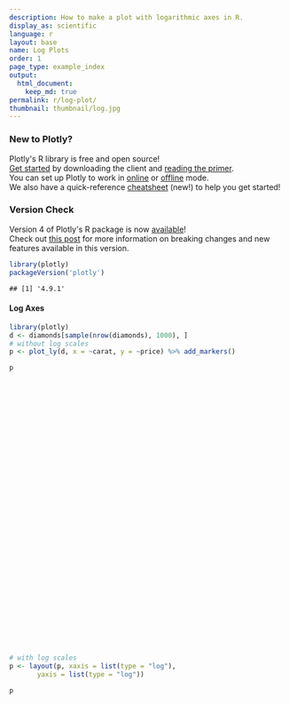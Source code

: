```yaml
---
description: How to make a plot with logarithmic axes in R.
display_as: scientific
language: r
layout: base
name: Log Plots
order: 1
page_type: example_index
output:
  html_document:
    keep_md: true
permalink: r/log-plot/
thumbnail: thumbnail/log.jpg
---
```



### New to Plotly?

Plotly's R library is free and open source!<br>
[Get started](https://plot.ly/r/getting-started/) by downloading the client and [reading the primer](https://plot.ly/r/getting-started/).<br>
You can set up Plotly to work in [online](https://plot.ly/r/getting-started/#hosting-graphs-in-your-online-plotly-account) or [offline](https://plot.ly/r/offline/) mode.<br>
We also have a quick-reference [cheatsheet](https://images.plot.ly/plotly-documentation/images/r_cheat_sheet.pdf) (new!) to help you get started!

### Version Check

Version 4 of Plotly's R package is now [available](https://plot.ly/r/getting-started/#installation)!<br>
Check out [this post](http://moderndata.plot.ly/upgrading-to-plotly-4-0-and-above/) for more information on breaking changes and new features available in this version.

```r
library(plotly)
packageVersion('plotly')
```

```
## [1] '4.9.1'
```

#### Log Axes


```r
library(plotly)
d <- diamonds[sample(nrow(diamonds), 1000), ]
# without log scales
p <- plot_ly(d, x = ~carat, y = ~price) %>% add_markers()

p
```

<div id="htmlwidget-28782bd0781e71a0335f" style="width:672px;height:480px;" class="plotly html-widget"></div>
<script type="application/json" data-for="htmlwidget-28782bd0781e71a0335f">{"x":{"visdat":{"17ec69dccc5a":["function () ","plotlyVisDat"]},"cur_data":"17ec69dccc5a","attrs":{"17ec69dccc5a":{"x":{},"y":{},"alpha_stroke":1,"sizes":[10,100],"spans":[1,20],"type":"scatter","mode":"markers","inherit":true}},"layout":{"margin":{"b":40,"l":60,"t":25,"r":10},"xaxis":{"domain":[0,1],"automargin":true,"title":"carat"},"yaxis":{"domain":[0,1],"automargin":true,"title":"price"},"hovermode":"closest","showlegend":false},"source":"A","config":{"showSendToCloud":false},"data":[{"x":[0.7,1.1,0.24,1.97,0.4,0.42,0.79,1.01,0.4,0.72,0.73,0.55,0.9,1.07,1.01,0.71,1.01,1.33,1.31,0.35,0.54,0.55,0.28,1.05,0.76,0.45,0.72,0.34,1.04,0.31,1.02,0.27,0.7,0.79,0.71,0.5,0.51,0.92,0.51,0.3,0.7,0.71,0.33,0.33,0.34,0.5,0.7,0.52,0.74,0.7,0.55,1.2,1.01,1.24,0.38,1.71,0.5,0.52,0.5,0.6,0.4,0.32,0.32,0.3,0.9,0.54,1.04,1.6,0.33,0.72,0.9,0.58,1,2.01,1.67,1.2,0.32,1.2,0.94,1.28,0.83,1.5,1.07,0.25,0.32,1.05,0.52,0.31,0.77,0.33,0.51,0.33,0.31,0.42,0.7,0.28,0.42,0.8,2,1.01,0.3,0.83,0.28,0.62,0.78,0.35,0.5,1.03,0.31,0.31,0.33,1.32,1,1.36,0.9,1.04,0.71,0.5,0.3,0.51,1.03,0.51,0.31,0.24,0.23,2.14,0.38,2.01,0.7,0.58,1.25,1.52,0.3,0.7,1,0.3,0.3,1.67,1.51,0.4,0.91,1.58,1.06,0.35,0.62,1.03,1.2,0.31,1.55,1.02,1.04,0.7,0.5,0.67,0.7,0.3,1.61,1,1.13,1.02,1.03,1.03,0.92,0.24,1.71,0.57,0.8,0.51,0.43,1.19,1.19,1.58,0.24,1.57,0.7,0.7,1.47,0.95,0.51,0.53,1.13,1.08,1.56,1.07,0.7,0.29,1.01,1.01,2.04,1.15,2.02,0.4,1.07,0.9,0.51,1.75,0.54,0.38,1.27,1.51,1.04,0.58,0.9,0.51,1.56,0.3,0.24,0.35,0.7,1.11,0.72,1.7,0.29,1,0.64,0.53,0.41,1.01,0.76,1.18,2.02,0.3,1.16,0.91,0.75,0.33,0.56,1.02,1.03,0.34,2.02,1.15,0.53,0.51,0.95,0.31,2.51,0.3,1.23,0.25,0.51,0.41,0.79,1.02,0.52,0.91,0.74,0.55,0.45,0.32,0.53,1.12,1.72,1.66,1.5,0.57,2.21,0.51,0.57,0.48,1.12,0.26,0.41,1.99,0.5,1.09,0.33,0.7,0.31,2.01,0.53,0.33,0.71,1.21,1.16,0.27,0.33,1.01,1.04,0.89,1.21,0.71,0.3,2.18,0.31,0.59,0.3,0.5,0.71,0.58,2.19,2.03,1.34,0.54,1.5,1.02,2.01,0.32,0.36,1.06,0.72,2.06,0.34,0.52,0.32,1.6,1.02,0.57,0.53,0.71,1.5,0.54,1.5,1,0.28,0.41,0.41,0.71,0.71,1.03,0.35,0.4,1.52,0.32,1.02,0.38,0.81,0.71,1.7,0.74,0.3,0.37,1.6,0.43,1.56,1.11,0.9,0.71,0.41,0.9,0.45,2.11,0.4,0.36,1.15,0.7,0.31,1.51,1.02,1.72,0.95,0.37,0.3,1.05,0.44,1.25,1.51,0.91,0.31,1.22,0.91,0.84,0.28,0.26,0.34,0.35,1,0.31,1.01,0.31,1.5,0.91,0.33,1.33,0.42,0.55,0.72,0.72,1.02,0.37,0.25,1.25,1,1.53,0.35,0.4,0.7,0.8,1.42,1.01,1.22,0.39,1.01,0.34,0.36,2.33,1.18,0.51,0.32,0.71,0.56,0.28,0.4,1.08,1.03,0.4,1.2,0.7,0.33,1.12,0.26,0.38,0.54,1,0.34,0.7,1.09,1.22,0.93,0.33,0.4,2,0.26,1.2,0.63,1.09,0.72,0.34,0.52,0.4,0.32,1.51,0.31,1.68,1.51,1.22,0.31,0.3,0.39,0.3,0.41,1.01,0.9,0.55,0.7,1,1,0.72,1.24,0.91,0.77,1,0.73,0.38,1.22,0.9,0.33,0.7,0.49,0.35,1.01,2.01,1.11,0.72,1.05,0.3,0.51,0.31,0.4,1.12,0.91,0.34,1.54,0.38,1.5,0.52,0.38,0.35,0.77,1.06,1.33,0.38,0.71,1.02,0.73,0.33,0.52,0.91,1.52,0.51,0.23,1.2,0.36,1.01,0.23,0.42,0.91,0.31,0.93,0.56,1.51,0.3,2,1.25,1.51,0.36,0.3,1.51,0.3,0.41,1.24,1.01,1.04,1,0.54,1.12,2.14,1.5,1.54,0.56,1.09,0.58,1.2,0.51,0.52,0.5,2.01,0.31,0.71,0.91,0.59,0.91,0.3,0.3,0.57,1.21,0.3,1.5,0.33,0.56,0.5,1.52,0.21,1.02,1.04,0.23,0.51,0.26,0.31,1.01,0.32,0.79,0.3,1.26,0.47,1.12,0.31,0.4,1.54,1.01,0.7,1.51,0.76,1.52,0.42,1.51,0.3,1.08,0.9,0.58,1.5,0.72,3.65,0.58,0.72,0.31,2.18,0.41,0.9,0.31,0.73,1.19,0.3,0.32,0.91,1.02,0.32,0.7,0.41,2.23,2.05,1.02,0.56,0.34,1.04,2,0.9,1.12,0.39,1.24,0.33,1.5,0.7,0.57,1.11,0.66,0.47,0.3,0.9,0.6,0.27,0.31,1,0.7,0.36,1.5,0.31,1.5,1.01,1.56,0.32,1.06,1.51,1.08,0.51,0.51,0.43,0.36,0.31,1,0.74,0.31,0.4,0.57,0.42,0.5,2.07,0.5,0.56,0.31,0.5,0.28,1.37,0.51,1.01,0.72,0.72,0.73,0.32,0.9,0.9,1.22,0.3,0.41,0.6,0.7,0.33,0.3,1.52,0.72,0.3,2.1,0.55,1.28,1.51,0.9,0.5,1.6,2.02,0.53,1.16,1.23,0.33,1.4,1.51,0.72,0.89,0.87,0.72,0.51,1.01,0.5,1.73,0.3,0.31,0.3,1.01,0.54,1.17,0.51,1.2,1.5,1.11,0.73,0.25,0.28,0.3,0.5,1.47,2.25,0.46,0.5,0.73,0.33,0.31,0.51,1.52,1.01,2.03,0.72,0.4,0.3,1.01,0.42,1.52,0.71,0.41,0.34,0.72,1.22,1.05,0.72,0.3,0.41,0.76,1.72,1.18,0.71,0.41,1.64,0.54,0.71,2.01,0.57,0.41,0.72,0.41,0.31,0.36,0.5,0.4,1.87,1.15,0.32,0.9,0.44,1.01,0.24,0.5,1,2,1.2,0.73,0.31,0.94,0.56,1.01,0.72,1.72,0.7,1.12,0.59,0.38,0.42,0.71,0.55,1.02,1.24,0.5,0.4,1.03,0.4,1.01,1.07,0.73,1.06,0.3,1.01,0.76,0.91,0.31,1.12,1.14,1.5,0.31,0.78,0.34,0.35,0.69,0.68,1.25,0.41,0.9,1.34,0.9,0.31,0.27,1.1,1.5,0.47,1.05,0.31,0.75,0.41,0.3,0.32,0.52,1.31,0.32,0.91,0.4,0.7,1.01,1.08,0.76,1.24,1.2,0.93,0.34,0.34,1.63,0.6,0.5,1.71,0.72,0.7,0.4,0.4,0.32,1.05,0.72,0.53,0.3,1.02,0.37,0.36,1.51,0.41,0.38,1.41,0.51,0.7,0.7,0.33,1.51,0.76,1.34,0.9,2.03,1.51,1.09,1.2,0.73,0.32,0.9,1,0.9,1.23,1.25,0.9,0.3,0.34,0.7,1.51,0.63,1.06,1.05,1.13,1.2,1.02,1.01,0.71,1,0.31,0.9,0.52,0.31,2.09,0.7,0.52,1,1.22,0.33,0.78,0.31,1.22,2.12,0.53,0.79,2.1,1.09,1.02,1.03,0.4,1.21,1.01,0.67,1.16,0.91,0.41,0.51,1.51,0.92,0.43,0.7,0.79,0.7,0.43,1.12,0.8,0.3,1.05,1.65,0.71,0.58,1.03,1,1.03,0.4,0.41,0.3,1.21,1.2,0.38,0.54,0.9,1.51,1,2,0.9,2.06,0.76,1.01,0.71,0.36,0.6,0.74,1.07,1.5,1.23,0.47,0.3,0.31,0.36,0.4,0.73,0.73,0.3,2.5,1.27,0.42,2.2,0.72,0.46,1,0.45,0.32,0.31,1.13,0.31,1.58,0.7,1.02,0.26,0.54,0.91,0.5,1.31,0.41,0.31,1.76,1.74,1.33,0.39,0.23,1.08,1.01,0.52,0.35,2.07,0.45,0.71,0.53,0.32,2,0.34,1.06,0.7,0.41,0.7,0.53,1.55,0.73,1.06,0.7,0.43,1.01,0.72,0.31,1.14],"y":[2142,8977,419,17377,758,825,3053,4017,1163,2446,3311,1368,3387,5820,6618,3739,7665,8558,9891,644,1937,2022,612,4975,2668,748,3219,447,4240,544,4238,470,2573,2898,1861,1316,1781,4258,1438,506,1999,2518,666,631,722,1079,2048,975,3388,1982,3006,6487,7487,7358,947,13097,1665,1653,2068,1931,798,720,529,878,3902,1255,8012,11437,730,1806,3810,1876,5051,16881,14154,5278,918,7688,3963,5878,3078,14281,5662,361,756,4763,1919,802,2856,475,1227,594,722,1389,2010,646,1547,4781,15043,5062,814,4521,448,1364,2496,685,1099,5021,959,516,1129,6520,6047,5723,5226,7019,2606,1629,421,1656,5710,1443,671,485,505,13326,789,16287,1914,1790,5166,8192,605,2184,5292,789,554,17351,7553,612,4590,10546,6838,1063,1291,4248,8177,979,12087,6301,7467,2335,1156,2309,2423,422,15819,4595,5050,15575,3749,8623,3555,417,11958,1235,1350,1580,716,8995,8265,11610,449,7832,2234,3239,7438,4194,1312,1647,4385,4413,7424,5237,3235,858,6504,6956,15651,10644,13144,945,4602,3950,1546,12127,1981,855,4779,8033,4547,1977,4114,1585,11039,605,478,829,2536,5456,2170,10910,674,5082,1991,1724,784,3833,2466,4763,13693,878,5908,4209,2680,853,1608,4370,4891,754,12267,5306,1190,1758,4418,732,14543,605,10035,633,1871,787,2655,3199,1056,1570,2282,1819,1297,645,2281,4071,14300,12818,14745,1410,13872,1687,1728,907,6110,597,1143,11486,1935,5935,780,2733,625,18259,2031,771,2610,7203,5078,500,1002,5646,15671,4854,5973,2264,658,17473,544,4161,956,3378,1740,2852,11522,15086,5106,1892,13720,6632,14444,533,1094,4662,2903,12931,626,1586,912,11021,6796,2632,1776,3480,7715,1754,4989,2856,480,878,561,2492,2039,4162,906,982,10512,645,4113,898,2626,2208,8263,4383,862,746,12546,726,9857,4744,3879,2505,836,5148,1262,12440,720,538,6942,2352,749,7841,5155,10084,3237,741,802,6224,974,9933,10063,4201,710,4735,4357,2167,787,600,974,1044,4961,982,3886,1248,9035,3975,727,5832,754,1370,2352,2337,3321,757,361,5396,8115,5631,945,1200,2499,3720,11861,4306,11730,895,4072,596,810,13500,3925,1656,988,2387,1770,514,990,4536,4679,629,4603,3275,1052,7051,468,703,1707,5174,574,2673,8422,8062,3941,730,630,13113,434,4980,2344,4303,2359,803,1267,765,720,11190,837,11888,13828,5807,542,662,651,540,1187,5713,3595,1659,2381,6030,4140,2650,9738,4188,2753,4504,4134,983,6132,4424,579,2484,1026,647,8579,12423,5358,2212,4974,477,1602,872,1043,5055,2225,537,9659,1112,8490,1822,1073,798,3108,4078,6190,1400,2282,4796,3660,1114,1689,3423,7239,1053,548,4657,663,4853,548,1103,2763,692,3838,3465,14205,675,11966,6670,9069,729,568,6936,1013,1151,8584,5533,4717,8553,1246,7091,6328,7216,10466,1814,4784,1884,8870,1431,1694,1991,12964,816,2423,4502,1265,3340,473,675,1608,4879,450,12641,1052,1591,1332,11066,386,2856,6890,357,1750,657,625,5185,645,2389,526,7824,931,8189,984,840,16169,4439,1724,7989,3087,15922,1105,14165,694,3825,4190,1641,7459,3540,11668,1634,2997,383,15465,1192,3689,924,2335,6198,552,551,4257,6080,466,2940,999,13931,15291,4243,2612,1014,11511,17869,4074,5838,1004,8438,666,7526,3234,1868,5329,1978,2460,848,4783,1170,490,734,3360,3298,851,14105,891,8431,7741,10481,645,4238,8092,5164,1406,1406,921,851,516,4791,2999,942,900,1655,773,1197,15751,1451,1677,642,1066,428,5063,1632,4836,2421,1609,3459,720,3500,3715,5165,554,1061,1698,2777,959,753,6793,3719,776,15474,1272,6833,10497,3447,1583,9548,16397,1956,4969,6848,854,7357,12738,3896,4127,4899,2646,1668,7575,1583,12079,911,544,526,5882,1836,7548,1277,4520,15013,3804,3589,401,514,709,1624,7438,15287,1018,2283,2659,984,786,1787,15649,7941,15683,2585,982,475,6598,1235,5533,2331,1356,819,2626,4735,3828,2608,956,683,3820,11455,5315,1362,755,7579,2039,2198,14402,2656,961,3478,1043,489,1021,2346,687,14308,4250,943,3210,810,4669,678,1624,3920,14403,8266,2164,1168,4580,1963,6152,3219,14892,3068,5547,1966,1267,992,2776,2644,5255,6327,1167,772,5523,1056,4559,4307,2377,3609,776,6104,3424,3195,583,4704,7079,11863,698,2246,880,1044,1691,1924,7378,1157,4183,8771,4381,722,620,9050,13135,1833,3352,907,2456,1187,416,758,1395,9085,698,3723,826,2058,8252,4124,1949,9788,6526,4179,643,1133,13187,2010,1795,13951,2886,2453,1263,1125,720,7070,1764,1363,605,3773,811,905,13686,1115,993,11347,1443,2360,2352,723,13752,2533,7636,3977,15690,11087,6453,4785,2523,918,3382,5119,5640,9471,8281,3538,776,765,2453,5919,1992,6565,6803,5813,12253,17100,3923,2629,5385,865,3375,1689,605,18215,3261,1049,3217,5368,1002,2550,914,6887,15647,1659,2649,13340,8282,7118,3824,912,5218,5628,2293,9526,3968,674,1438,9471,3091,1754,3160,2346,2513,1113,8633,2553,525,4618,5914,2559,1117,7550,6048,7876,737,809,540,5997,4717,638,2479,3950,13134,8077,16262,4678,11854,4377,5020,2817,727,1385,2042,4374,11933,8128,1163,605,578,789,791,3346,1802,605,13278,8256,1024,15201,1864,1834,3918,1102,720,802,5885,625,10738,2290,2999,545,1338,4211,1279,7236,1076,888,12063,8690,8385,853,498,4826,5864,1689,663,18611,1833,2137,1607,648,11200,581,4745,2453,1255,2844,1813,10286,2054,6947,2774,792,5724,2731,571,5473],"type":"scatter","mode":"markers","marker":{"color":"rgba(31,119,180,1)","line":{"color":"rgba(31,119,180,1)"}},"error_y":{"color":"rgba(31,119,180,1)"},"error_x":{"color":"rgba(31,119,180,1)"},"line":{"color":"rgba(31,119,180,1)"},"xaxis":"x","yaxis":"y","frame":null}],"highlight":{"on":"plotly_click","persistent":false,"dynamic":false,"selectize":false,"opacityDim":0.2,"selected":{"opacity":1},"debounce":0},"shinyEvents":["plotly_hover","plotly_click","plotly_selected","plotly_relayout","plotly_brushed","plotly_brushing","plotly_clickannotation","plotly_doubleclick","plotly_deselect","plotly_afterplot","plotly_sunburstclick"],"base_url":"https://plot.ly"},"evals":[],"jsHooks":[]}</script>


```r
# with log scales
p <- layout(p, xaxis = list(type = "log"),
       yaxis = list(type = "log"))

p
```

<div id="htmlwidget-12d1c9e39a95c6f33668" style="width:672px;height:480px;" class="plotly html-widget"></div>
<script type="application/json" data-for="htmlwidget-12d1c9e39a95c6f33668">{"x":{"visdat":{"17ec69dccc5a":["function () ","plotlyVisDat"]},"cur_data":"17ec69dccc5a","attrs":{"17ec69dccc5a":{"x":{},"y":{},"alpha_stroke":1,"sizes":[10,100],"spans":[1,20],"type":"scatter","mode":"markers","inherit":true}},"layout":{"margin":{"b":40,"l":60,"t":25,"r":10},"xaxis":{"domain":[0,1],"automargin":true,"type":"log","title":"carat"},"yaxis":{"domain":[0,1],"automargin":true,"type":"log","title":"price"},"hovermode":"closest","showlegend":false},"source":"A","config":{"showSendToCloud":false},"data":[{"x":[0.7,1.1,0.24,1.97,0.4,0.42,0.79,1.01,0.4,0.72,0.73,0.55,0.9,1.07,1.01,0.71,1.01,1.33,1.31,0.35,0.54,0.55,0.28,1.05,0.76,0.45,0.72,0.34,1.04,0.31,1.02,0.27,0.7,0.79,0.71,0.5,0.51,0.92,0.51,0.3,0.7,0.71,0.33,0.33,0.34,0.5,0.7,0.52,0.74,0.7,0.55,1.2,1.01,1.24,0.38,1.71,0.5,0.52,0.5,0.6,0.4,0.32,0.32,0.3,0.9,0.54,1.04,1.6,0.33,0.72,0.9,0.58,1,2.01,1.67,1.2,0.32,1.2,0.94,1.28,0.83,1.5,1.07,0.25,0.32,1.05,0.52,0.31,0.77,0.33,0.51,0.33,0.31,0.42,0.7,0.28,0.42,0.8,2,1.01,0.3,0.83,0.28,0.62,0.78,0.35,0.5,1.03,0.31,0.31,0.33,1.32,1,1.36,0.9,1.04,0.71,0.5,0.3,0.51,1.03,0.51,0.31,0.24,0.23,2.14,0.38,2.01,0.7,0.58,1.25,1.52,0.3,0.7,1,0.3,0.3,1.67,1.51,0.4,0.91,1.58,1.06,0.35,0.62,1.03,1.2,0.31,1.55,1.02,1.04,0.7,0.5,0.67,0.7,0.3,1.61,1,1.13,1.02,1.03,1.03,0.92,0.24,1.71,0.57,0.8,0.51,0.43,1.19,1.19,1.58,0.24,1.57,0.7,0.7,1.47,0.95,0.51,0.53,1.13,1.08,1.56,1.07,0.7,0.29,1.01,1.01,2.04,1.15,2.02,0.4,1.07,0.9,0.51,1.75,0.54,0.38,1.27,1.51,1.04,0.58,0.9,0.51,1.56,0.3,0.24,0.35,0.7,1.11,0.72,1.7,0.29,1,0.64,0.53,0.41,1.01,0.76,1.18,2.02,0.3,1.16,0.91,0.75,0.33,0.56,1.02,1.03,0.34,2.02,1.15,0.53,0.51,0.95,0.31,2.51,0.3,1.23,0.25,0.51,0.41,0.79,1.02,0.52,0.91,0.74,0.55,0.45,0.32,0.53,1.12,1.72,1.66,1.5,0.57,2.21,0.51,0.57,0.48,1.12,0.26,0.41,1.99,0.5,1.09,0.33,0.7,0.31,2.01,0.53,0.33,0.71,1.21,1.16,0.27,0.33,1.01,1.04,0.89,1.21,0.71,0.3,2.18,0.31,0.59,0.3,0.5,0.71,0.58,2.19,2.03,1.34,0.54,1.5,1.02,2.01,0.32,0.36,1.06,0.72,2.06,0.34,0.52,0.32,1.6,1.02,0.57,0.53,0.71,1.5,0.54,1.5,1,0.28,0.41,0.41,0.71,0.71,1.03,0.35,0.4,1.52,0.32,1.02,0.38,0.81,0.71,1.7,0.74,0.3,0.37,1.6,0.43,1.56,1.11,0.9,0.71,0.41,0.9,0.45,2.11,0.4,0.36,1.15,0.7,0.31,1.51,1.02,1.72,0.95,0.37,0.3,1.05,0.44,1.25,1.51,0.91,0.31,1.22,0.91,0.84,0.28,0.26,0.34,0.35,1,0.31,1.01,0.31,1.5,0.91,0.33,1.33,0.42,0.55,0.72,0.72,1.02,0.37,0.25,1.25,1,1.53,0.35,0.4,0.7,0.8,1.42,1.01,1.22,0.39,1.01,0.34,0.36,2.33,1.18,0.51,0.32,0.71,0.56,0.28,0.4,1.08,1.03,0.4,1.2,0.7,0.33,1.12,0.26,0.38,0.54,1,0.34,0.7,1.09,1.22,0.93,0.33,0.4,2,0.26,1.2,0.63,1.09,0.72,0.34,0.52,0.4,0.32,1.51,0.31,1.68,1.51,1.22,0.31,0.3,0.39,0.3,0.41,1.01,0.9,0.55,0.7,1,1,0.72,1.24,0.91,0.77,1,0.73,0.38,1.22,0.9,0.33,0.7,0.49,0.35,1.01,2.01,1.11,0.72,1.05,0.3,0.51,0.31,0.4,1.12,0.91,0.34,1.54,0.38,1.5,0.52,0.38,0.35,0.77,1.06,1.33,0.38,0.71,1.02,0.73,0.33,0.52,0.91,1.52,0.51,0.23,1.2,0.36,1.01,0.23,0.42,0.91,0.31,0.93,0.56,1.51,0.3,2,1.25,1.51,0.36,0.3,1.51,0.3,0.41,1.24,1.01,1.04,1,0.54,1.12,2.14,1.5,1.54,0.56,1.09,0.58,1.2,0.51,0.52,0.5,2.01,0.31,0.71,0.91,0.59,0.91,0.3,0.3,0.57,1.21,0.3,1.5,0.33,0.56,0.5,1.52,0.21,1.02,1.04,0.23,0.51,0.26,0.31,1.01,0.32,0.79,0.3,1.26,0.47,1.12,0.31,0.4,1.54,1.01,0.7,1.51,0.76,1.52,0.42,1.51,0.3,1.08,0.9,0.58,1.5,0.72,3.65,0.58,0.72,0.31,2.18,0.41,0.9,0.31,0.73,1.19,0.3,0.32,0.91,1.02,0.32,0.7,0.41,2.23,2.05,1.02,0.56,0.34,1.04,2,0.9,1.12,0.39,1.24,0.33,1.5,0.7,0.57,1.11,0.66,0.47,0.3,0.9,0.6,0.27,0.31,1,0.7,0.36,1.5,0.31,1.5,1.01,1.56,0.32,1.06,1.51,1.08,0.51,0.51,0.43,0.36,0.31,1,0.74,0.31,0.4,0.57,0.42,0.5,2.07,0.5,0.56,0.31,0.5,0.28,1.37,0.51,1.01,0.72,0.72,0.73,0.32,0.9,0.9,1.22,0.3,0.41,0.6,0.7,0.33,0.3,1.52,0.72,0.3,2.1,0.55,1.28,1.51,0.9,0.5,1.6,2.02,0.53,1.16,1.23,0.33,1.4,1.51,0.72,0.89,0.87,0.72,0.51,1.01,0.5,1.73,0.3,0.31,0.3,1.01,0.54,1.17,0.51,1.2,1.5,1.11,0.73,0.25,0.28,0.3,0.5,1.47,2.25,0.46,0.5,0.73,0.33,0.31,0.51,1.52,1.01,2.03,0.72,0.4,0.3,1.01,0.42,1.52,0.71,0.41,0.34,0.72,1.22,1.05,0.72,0.3,0.41,0.76,1.72,1.18,0.71,0.41,1.64,0.54,0.71,2.01,0.57,0.41,0.72,0.41,0.31,0.36,0.5,0.4,1.87,1.15,0.32,0.9,0.44,1.01,0.24,0.5,1,2,1.2,0.73,0.31,0.94,0.56,1.01,0.72,1.72,0.7,1.12,0.59,0.38,0.42,0.71,0.55,1.02,1.24,0.5,0.4,1.03,0.4,1.01,1.07,0.73,1.06,0.3,1.01,0.76,0.91,0.31,1.12,1.14,1.5,0.31,0.78,0.34,0.35,0.69,0.68,1.25,0.41,0.9,1.34,0.9,0.31,0.27,1.1,1.5,0.47,1.05,0.31,0.75,0.41,0.3,0.32,0.52,1.31,0.32,0.91,0.4,0.7,1.01,1.08,0.76,1.24,1.2,0.93,0.34,0.34,1.63,0.6,0.5,1.71,0.72,0.7,0.4,0.4,0.32,1.05,0.72,0.53,0.3,1.02,0.37,0.36,1.51,0.41,0.38,1.41,0.51,0.7,0.7,0.33,1.51,0.76,1.34,0.9,2.03,1.51,1.09,1.2,0.73,0.32,0.9,1,0.9,1.23,1.25,0.9,0.3,0.34,0.7,1.51,0.63,1.06,1.05,1.13,1.2,1.02,1.01,0.71,1,0.31,0.9,0.52,0.31,2.09,0.7,0.52,1,1.22,0.33,0.78,0.31,1.22,2.12,0.53,0.79,2.1,1.09,1.02,1.03,0.4,1.21,1.01,0.67,1.16,0.91,0.41,0.51,1.51,0.92,0.43,0.7,0.79,0.7,0.43,1.12,0.8,0.3,1.05,1.65,0.71,0.58,1.03,1,1.03,0.4,0.41,0.3,1.21,1.2,0.38,0.54,0.9,1.51,1,2,0.9,2.06,0.76,1.01,0.71,0.36,0.6,0.74,1.07,1.5,1.23,0.47,0.3,0.31,0.36,0.4,0.73,0.73,0.3,2.5,1.27,0.42,2.2,0.72,0.46,1,0.45,0.32,0.31,1.13,0.31,1.58,0.7,1.02,0.26,0.54,0.91,0.5,1.31,0.41,0.31,1.76,1.74,1.33,0.39,0.23,1.08,1.01,0.52,0.35,2.07,0.45,0.71,0.53,0.32,2,0.34,1.06,0.7,0.41,0.7,0.53,1.55,0.73,1.06,0.7,0.43,1.01,0.72,0.31,1.14],"y":[2142,8977,419,17377,758,825,3053,4017,1163,2446,3311,1368,3387,5820,6618,3739,7665,8558,9891,644,1937,2022,612,4975,2668,748,3219,447,4240,544,4238,470,2573,2898,1861,1316,1781,4258,1438,506,1999,2518,666,631,722,1079,2048,975,3388,1982,3006,6487,7487,7358,947,13097,1665,1653,2068,1931,798,720,529,878,3902,1255,8012,11437,730,1806,3810,1876,5051,16881,14154,5278,918,7688,3963,5878,3078,14281,5662,361,756,4763,1919,802,2856,475,1227,594,722,1389,2010,646,1547,4781,15043,5062,814,4521,448,1364,2496,685,1099,5021,959,516,1129,6520,6047,5723,5226,7019,2606,1629,421,1656,5710,1443,671,485,505,13326,789,16287,1914,1790,5166,8192,605,2184,5292,789,554,17351,7553,612,4590,10546,6838,1063,1291,4248,8177,979,12087,6301,7467,2335,1156,2309,2423,422,15819,4595,5050,15575,3749,8623,3555,417,11958,1235,1350,1580,716,8995,8265,11610,449,7832,2234,3239,7438,4194,1312,1647,4385,4413,7424,5237,3235,858,6504,6956,15651,10644,13144,945,4602,3950,1546,12127,1981,855,4779,8033,4547,1977,4114,1585,11039,605,478,829,2536,5456,2170,10910,674,5082,1991,1724,784,3833,2466,4763,13693,878,5908,4209,2680,853,1608,4370,4891,754,12267,5306,1190,1758,4418,732,14543,605,10035,633,1871,787,2655,3199,1056,1570,2282,1819,1297,645,2281,4071,14300,12818,14745,1410,13872,1687,1728,907,6110,597,1143,11486,1935,5935,780,2733,625,18259,2031,771,2610,7203,5078,500,1002,5646,15671,4854,5973,2264,658,17473,544,4161,956,3378,1740,2852,11522,15086,5106,1892,13720,6632,14444,533,1094,4662,2903,12931,626,1586,912,11021,6796,2632,1776,3480,7715,1754,4989,2856,480,878,561,2492,2039,4162,906,982,10512,645,4113,898,2626,2208,8263,4383,862,746,12546,726,9857,4744,3879,2505,836,5148,1262,12440,720,538,6942,2352,749,7841,5155,10084,3237,741,802,6224,974,9933,10063,4201,710,4735,4357,2167,787,600,974,1044,4961,982,3886,1248,9035,3975,727,5832,754,1370,2352,2337,3321,757,361,5396,8115,5631,945,1200,2499,3720,11861,4306,11730,895,4072,596,810,13500,3925,1656,988,2387,1770,514,990,4536,4679,629,4603,3275,1052,7051,468,703,1707,5174,574,2673,8422,8062,3941,730,630,13113,434,4980,2344,4303,2359,803,1267,765,720,11190,837,11888,13828,5807,542,662,651,540,1187,5713,3595,1659,2381,6030,4140,2650,9738,4188,2753,4504,4134,983,6132,4424,579,2484,1026,647,8579,12423,5358,2212,4974,477,1602,872,1043,5055,2225,537,9659,1112,8490,1822,1073,798,3108,4078,6190,1400,2282,4796,3660,1114,1689,3423,7239,1053,548,4657,663,4853,548,1103,2763,692,3838,3465,14205,675,11966,6670,9069,729,568,6936,1013,1151,8584,5533,4717,8553,1246,7091,6328,7216,10466,1814,4784,1884,8870,1431,1694,1991,12964,816,2423,4502,1265,3340,473,675,1608,4879,450,12641,1052,1591,1332,11066,386,2856,6890,357,1750,657,625,5185,645,2389,526,7824,931,8189,984,840,16169,4439,1724,7989,3087,15922,1105,14165,694,3825,4190,1641,7459,3540,11668,1634,2997,383,15465,1192,3689,924,2335,6198,552,551,4257,6080,466,2940,999,13931,15291,4243,2612,1014,11511,17869,4074,5838,1004,8438,666,7526,3234,1868,5329,1978,2460,848,4783,1170,490,734,3360,3298,851,14105,891,8431,7741,10481,645,4238,8092,5164,1406,1406,921,851,516,4791,2999,942,900,1655,773,1197,15751,1451,1677,642,1066,428,5063,1632,4836,2421,1609,3459,720,3500,3715,5165,554,1061,1698,2777,959,753,6793,3719,776,15474,1272,6833,10497,3447,1583,9548,16397,1956,4969,6848,854,7357,12738,3896,4127,4899,2646,1668,7575,1583,12079,911,544,526,5882,1836,7548,1277,4520,15013,3804,3589,401,514,709,1624,7438,15287,1018,2283,2659,984,786,1787,15649,7941,15683,2585,982,475,6598,1235,5533,2331,1356,819,2626,4735,3828,2608,956,683,3820,11455,5315,1362,755,7579,2039,2198,14402,2656,961,3478,1043,489,1021,2346,687,14308,4250,943,3210,810,4669,678,1624,3920,14403,8266,2164,1168,4580,1963,6152,3219,14892,3068,5547,1966,1267,992,2776,2644,5255,6327,1167,772,5523,1056,4559,4307,2377,3609,776,6104,3424,3195,583,4704,7079,11863,698,2246,880,1044,1691,1924,7378,1157,4183,8771,4381,722,620,9050,13135,1833,3352,907,2456,1187,416,758,1395,9085,698,3723,826,2058,8252,4124,1949,9788,6526,4179,643,1133,13187,2010,1795,13951,2886,2453,1263,1125,720,7070,1764,1363,605,3773,811,905,13686,1115,993,11347,1443,2360,2352,723,13752,2533,7636,3977,15690,11087,6453,4785,2523,918,3382,5119,5640,9471,8281,3538,776,765,2453,5919,1992,6565,6803,5813,12253,17100,3923,2629,5385,865,3375,1689,605,18215,3261,1049,3217,5368,1002,2550,914,6887,15647,1659,2649,13340,8282,7118,3824,912,5218,5628,2293,9526,3968,674,1438,9471,3091,1754,3160,2346,2513,1113,8633,2553,525,4618,5914,2559,1117,7550,6048,7876,737,809,540,5997,4717,638,2479,3950,13134,8077,16262,4678,11854,4377,5020,2817,727,1385,2042,4374,11933,8128,1163,605,578,789,791,3346,1802,605,13278,8256,1024,15201,1864,1834,3918,1102,720,802,5885,625,10738,2290,2999,545,1338,4211,1279,7236,1076,888,12063,8690,8385,853,498,4826,5864,1689,663,18611,1833,2137,1607,648,11200,581,4745,2453,1255,2844,1813,10286,2054,6947,2774,792,5724,2731,571,5473],"type":"scatter","mode":"markers","marker":{"color":"rgba(31,119,180,1)","line":{"color":"rgba(31,119,180,1)"}},"error_y":{"color":"rgba(31,119,180,1)"},"error_x":{"color":"rgba(31,119,180,1)"},"line":{"color":"rgba(31,119,180,1)"},"xaxis":"x","yaxis":"y","frame":null}],"highlight":{"on":"plotly_click","persistent":false,"dynamic":false,"selectize":false,"opacityDim":0.2,"selected":{"opacity":1},"debounce":0},"shinyEvents":["plotly_hover","plotly_click","plotly_selected","plotly_relayout","plotly_brushed","plotly_brushing","plotly_clickannotation","plotly_doubleclick","plotly_deselect","plotly_afterplot","plotly_sunburstclick"],"base_url":"https://plot.ly"},"evals":[],"jsHooks":[]}</script>
